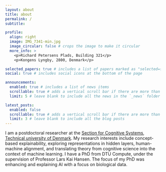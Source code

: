 ```yaml
---
layout: about
title: about
permalink: /
subtitle: 

profile:
  align: right
  image: IMG_7341-min.jpg
  image_circular: false # crops the image to make it circular
  more_info: >
    <p>Richard Petersens Plads, Building 321</p>
    <p>Kongens Lyngby, 2800, Denmark</p>

selected_papers: true # includes a list of papers marked as "selected={true}"
social: true # includes social icons at the bottom of the page

announcements:
  enabled: true # includes a list of news items
  scrollable: true # adds a vertical scroll bar if there are more than 3 news items
  limit: 5 # leave blank to include all the news in the `_news` folder

latest_posts:
  enabled: false
  scrollable: true # adds a vertical scroll bar if there are more than 3 new posts items
  limit: 3 # leave blank to include all the blog posts
---
```


I am a postdoctoral researcher at the [Section for Cognitive Systems](https://cogsys.compute.dtu.dk/), [Technical university of Denmark](https://www.dtu.dk/). My research interests include concept-based explainability, exploring representations in hidden layers, human-machine alignment, and translating theory from cognitive science into the context of machine learning. I have a PhD from DTU Compute, under the supervision of Professor Lars Kai Hansen. The focus of my PhD was enhancing and explaining AI with a focus on biological data.
